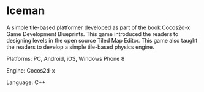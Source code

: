 # Iceman

A simple tile-based platformer developed as part of the book Cocos2d-x Game Development Blueprints. This game introduced the readers to designing levels in the open source Tiled Map Editor. This game also taught the readers to develop a simple tile-based physics engine.

Platforms: PC, Android, iOS, Windows Phone 8

Engine: Cocos2d-x

Language: C++

